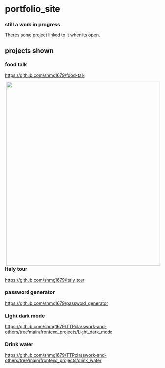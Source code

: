 # portfolio_site
### still a work in progress

Theres some project linked to it when its open.

## projects shown
### food talk
https://github.com/shmg1679/food-talk

<img src = "https://user-images.githubusercontent.com/91004979/152427851-20635412-39eb-4b36-91b1-072fabfa23e6.jpg" width="500" height="600" style="float:right;">

### Italy tour
https://github.com/shmg1679/Italy_tour

### password generator
https://github.com/shmg1679/password_generator

### Light dark mode
https://github.com/shmg1679/TTPclasswork-and-others/tree/main/frontend_projects/Light_dark_mode

### Drink water
https://github.com/shmg1679/TTPclasswork-and-others/tree/main/frontend_projects/drink_water
